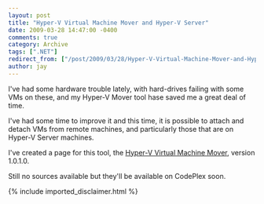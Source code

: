 ```yaml
---
layout: post
title: "Hyper-V Virtual Machine Mover and Hyper-V Server"
date: 2009-03-28 14:47:00 -0400
comments: true
category: Archive
tags: [".NET"]
redirect_from: ["/post/2009/03/28/Hyper-V-Virtual-Machine-Mover-and-Hyper-V-Server.aspx", "/post/2009/03/28/hyper-v-virtual-machine-mover-and-hyper-v-server.aspx"]
author: jay
---
```

<!-- more -->
<p>
I&#39;ve had some hardware trouble lately, with hard-drives failing with some VMs on these, and my Hyper-V Mover tool hase saved me a great deal of time. 
</p>
<p>
I&#39;ve had some time to improve it and this time, it is possible to attach and detach VMs from remote machines, and particularly those that are on Hyper-V Server machines.
</p>
<p>
I&#39;ve created a page for this tool, the <a href="/page/Hyper-V-Virtual-Machine-Mover.aspx">Hyper-V Virtual Machine Mover</a>, version 1.0.1.0.
</p>
<p>
Still no sources available but they&#39;ll be available on CodePlex soon. 
</p>

{% include imported_disclaimer.html %}
